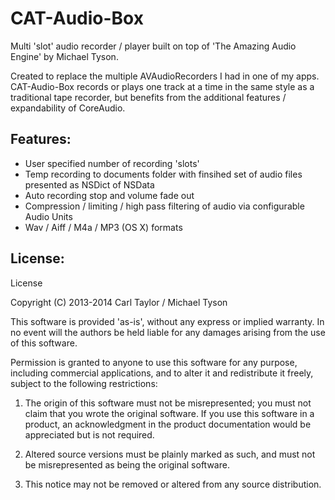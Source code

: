 <h1>CAT-Audio-Box</h1>

Multi 'slot' audio recorder / player built on top of 'The Amazing Audio Engine' by Michael Tyson.

Created to replace the multiple AVAudioRecorders I had in one of my apps. CAT-Audio-Box records or plays one track at a time in the same style as a traditional tape recorder, but benefits from the additional features / expandability of CoreAudio. 

<h2>Features:</h2>
<ul>
<li>User specified number of recording 'slots'</li>
<li>Temp recording to documents folder with finsihed set of audio files presented as NSDict of NSData</li>
<li>Auto recording stop and volume fade out</li>
<li>Compression / limiting / high pass filtering of audio via configurable Audio Units</li>
<li>Wav / Aiff / M4a / MP3 (OS X) formats</li>
</ul>


<h2>License:</h2>
License

Copyright (C) 2013-2014 Carl Taylor / Michael Tyson

This software is provided 'as-is', without any express or implied warranty. In no event will the authors be held liable for any damages arising from the use of this software.

Permission is granted to anyone to use this software for any purpose, including commercial applications, and to alter it and redistribute it freely, subject to the following restrictions:

<ol>
<li>The origin of this software must not be misrepresented; you must not claim that you wrote the original software. If you use this software in a product, an acknowledgment in the product documentation would be appreciated but is not required.</li>

<p><li>Altered source versions must be plainly marked as such, and must not be misrepresented as being the original software.</li></p>

<p><li>This notice may not be removed or altered from any source distribution.</li>
</ol></p>
